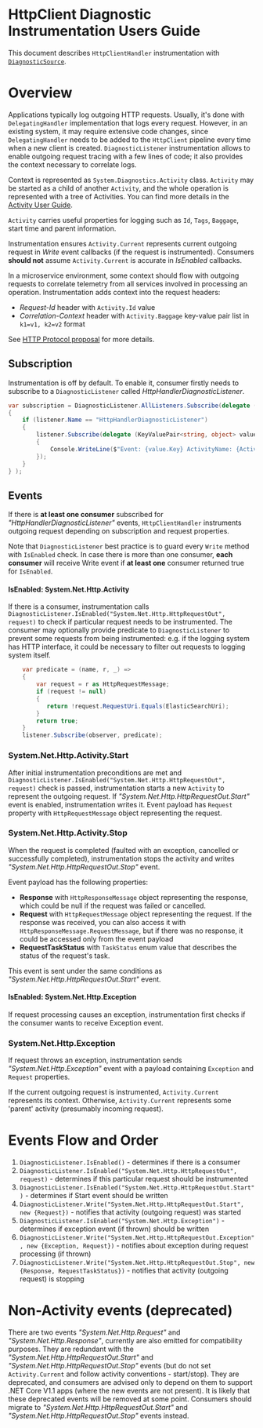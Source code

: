 # HttpClient Diagnostic  Instrumentation Users Guide

This document describes `HttpClientHandler` instrumentation with [`DiagnosticSource`](https://github.com/dotnet/runtime/blob/main/src/libraries/System.Diagnostics.DiagnosticSource/src/DiagnosticSourceUsersGuide.md).

# Overview
Applications typically log outgoing HTTP requests. Usually, it's done with `DelegatingHandler` implementation that logs every request. However, in an existing system, it may require extensive code changes, since `DelegatingHandler` needs to be added to the `HttpClient` pipeline every time when a new client is created.
`DiagnosticListener` instrumentation allows to enable outgoing request tracing with a few lines of code; it also provides the context necessary to correlate logs.

Context is represented as `System.Diagnostics.Activity` class. `Activity` may be started as a child of another `Activity`, and the whole operation is represented with a tree of Activities. You can find more details in the [Activity User Guide](https://github.com/dotnet/runtime/blob/main/src/libraries/System.Diagnostics.DiagnosticSource/src/ActivityUserGuide.md).

`Activity` carries useful properties for logging such as `Id`, `Tags`, `Baggage`, start time and parent information.

Instrumentation ensures `Activity.Current` represents current outgoing request in *Write* event callbacks (if the request is instrumented). Consumers **should not** assume `Activity.Current` is accurate in *IsEnabled* callbacks.

In a microservice environment, some context should flow with outgoing requests to correlate telemetry from all services involved in processing an operation.
Instrumentation adds context into the request headers:
 * *Request-Id* header with `Activity.Id` value
 * *Correlation-Context* header with `Activity.Baggage` key-value pair list in `k1=v1, k2=v2` format

See [HTTP Protocol proposal](https://github.com/dotnet/runtime/blob/main/src/libraries/System.Diagnostics.DiagnosticSource/src/HttpCorrelationProtocol.md) for more details.

## Subscription
Instrumentation is off by default. To enable it, consumer firstly needs to subscribe to a `DiagnosticListener` called *HttpHandlerDiagnosticListener*.

```C#
var subscription = DiagnosticListener.AllListeners.Subscribe(delegate (DiagnosticListener listener)
{
    if (listener.Name == "HttpHandlerDiagnosticListener")
    {
        listener.Subscribe(delegate (KeyValuePair<string, object> value)
        {
            Console.WriteLine($"Event: {value.Key} ActivityName: {Activity.Current.OperationName} Id: {Activity.Current.Id} ");
        });
    }
} );
```

## Events
If there is **at least one consumer** subscribed for *"HttpHandlerDiagnosticListener"* events, `HttpClientHandler` instruments outgoing request depending on subscription and request properties.

Note that `DiagnosticListener` best practice is to guard every `Write` method with `IsEnabled` check. In case there is more than one consumer, **each consumer** will receive Write event if **at least one** consumer returned true for `IsEnabled`.

#### IsEnabled: System.Net.Http.Activity
If there is a consumer, instrumentation calls `DiagnosticListener.IsEnabled("System.Net.Http.HttpRequestOut", request)` to check if particular request needs to be instrumented.
The consumer may optionally provide predicate to `DiagnosticListener` to prevent some requests from being instrumented: e.g. if the logging system has HTTP interface, it could be necessary to filter out requests to logging system itself.

```C#
    var predicate = (name, r, _) =>
    {
        var request = r as HttpRequestMessage;
        if (request != null)
        {
           return !request.RequestUri.Equals(ElasticSearchUri);
        }
        return true;
    }
    listener.Subscribe(observer, predicate);
```
### System.Net.Http.Activity.Start
After initial instrumentation preconditions are met and `DiagnosticListener.IsEnabled("System.Net.Http.HttpRequestOut", request)` check is passed, instrumentation starts a new `Activity` to represent the outgoing request.
If *"System.Net.Http.HttpRequestOut.Start"* event is enabled, instrumentation writes it. Event payload has `Request` property with  `HttpRequestMessage` object representing the request.

### System.Net.Http.Activity.Stop
When the request is completed (faulted with an exception, cancelled or successfully completed), instrumentation stops the activity and writes *"System.Net.Http.HttpRequestOut.Stop"* event.

Event payload has the following properties:
* **Response**  with `HttpResponseMessage` object representing the response, which could be null if the request was failed or cancelled.
* **Request**  with `HttpRequestMessage` object representing the request. If the response was received, you can also access it with `HttpResponseMessage.RequestMessage`, but if there was no response, it could be accessed only from the event payload
* **RequestTaskStatus** with `TaskStatus` enum value that describes the status of the request's task.

This event is sent under the same conditions as *"System.Net.Http.HttpRequestOut.Start"* event.

#### IsEnabled: System.Net.Http.Exception
If request processing causes an exception, instrumentation first checks if the consumer wants to receive Exception event.

### System.Net.Http.Exception
If request throws an exception, instrumentation sends *"System.Net.Http.Exception"* event with a payload containing `Exception` and `Request` properties.

If the current outgoing request is instrumented, `Activity.Current` represents its context.
Otherwise, `Activity.Current` represents some 'parent' activity (presumably incoming request).

# Events Flow and Order

1. `DiagnosticListener.IsEnabled()` - determines if there is a consumer
2. `DiagnosticListener.IsEnabled("System.Net.Http.HttpRequestOut", request)` - determines if this particular request should be instrumented
3. `DiagnosticListener.IsEnabled("System.Net.Http.HttpRequestOut.Start")` - determines if Start event should be written
4. `DiagnosticListener.Write("System.Net.Http.HttpRequestOut.Start", new {Request})` - notifies that activity (outgoing request) was started
5. `DiagnosticListener.IsEnabled("System.Net.Http.Exception")` - determines if exception event (if thrown) should be written
6. `DiagnosticListener.Write("System.Net.Http.HttpRequestOut.Exception", new {Exception, Request})` - notifies about exception during request processing (if thrown)
7. `DiagnosticListener.Write("System.Net.Http.HttpRequestOut.Stop", new {Response, RequestTaskStatus})` - notifies that activity (outgoing request) is stopping

# Non-Activity events (deprecated)
There are two events *"System.Net.Http.Request"* and *"System.Net.Http.Response"*, currently are also emitted for compatibility purposes.
They are redundant with the *"System.Net.Http.HttpRequestOut.Start"* and *"System.Net.Http.HttpRequestOut.Stop"* events (but do not set `Activity.Current` and follow activity conventions - start/stop).
 They are deprecated, and consumers are advised only to depend on them to support .NET Core V1.1 apps (where the new events are not present).
It is likely that these deprecated events will be removed at some point.
Consumers should migrate to *"System.Net.Http.HttpRequestOut.Start"* and *"System.Net.Http.HttpRequestOut.Stop"* events instead.
